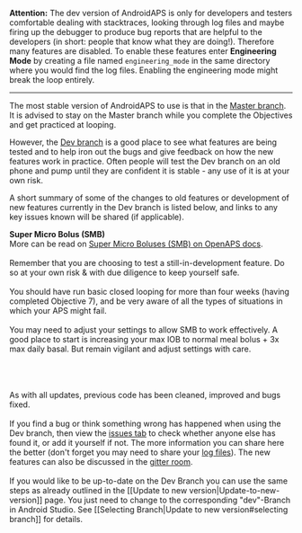 **Attention:** The dev version of AndroidAPS is only for developers and testers comfortable dealing with stacktraces, looking through log files and maybe firing up the debugger to produce bug reports that are helpful to the developers (in short: people that know what they are doing!). Therefore many features are disabled. To enable these features enter **Engineering Mode** by creating a file named `engineering_mode` in the same directory where you would find the log files. Enabling the engineering mode might break the loop entirely.

***

The most stable version of AndroidAPS to use is that in the [Master branch](https://github.com/MilosKozak/AndroidAPS/tree/master).  It is advised to stay on the Master branch while you complete the Objectives and get practiced at looping.

However, the [Dev branch](https://github.com/MilosKozak/AndroidAPS/tree/dev) is a good place to see what features are being tested and to help iron out the bugs and give feedback on how the new features work in practice.  Often people will test the Dev branch on an old phone and pump until they are confident it is stable - any use of it is at your own risk.  

A short summary of some of the changes to old features or development of new features currently in the Dev branch is listed below, and links to any key issues known will be shared (if applicable).

**Super Micro Bolus (SMB)**<br>
More can be read on [Super Micro Boluses (SMB) on OpenAPS docs](https://openaps.readthedocs.io/en/latest/docs/Customize-Iterate/oref1.html#understanding-smb).<br><br>
Remember that you are choosing to test a still-in-development feature. Do so at your own risk & with due diligence to keep yourself safe.<br><br>
You should have run basic closed looping for more than four weeks (having completed Objective 7), and be very aware of all the types of situations in which your APS might fail.<br><br>
You may need to adjust your settings to allow SMB to work effectively.  A good place to start is increasing your max IOB to normal meal bolus + 3x max daily basal.  But remain vigilant and adjust settings with care.

<br><br><br>
As with all updates, previous code has been cleaned, improved and bugs fixed.
<br><br>
If you find a bug or think something wrong has happened when using the Dev branch, then view the [issues tab](https://github.com/MilosKozak/AndroidAPS/issues) to check whether anyone else has found it, or add it yourself if not.  The more information you can share here the better (don't forget you may need to share your [log files](https://github.com/MilosKozak/AndroidAPS/wiki/Accessing-logfiles)).  The new features can also be discussed in the [gitter room](https://gitter.im/MilosKozak/AndroidAPS).
<br><br>
If you would like to be up-to-date on the Dev Branch you can use the same steps as already outlined in the [[Update to new version|Update-to-new-version]] page. You just need to change to the corresponding "dev"-Branch in Android Studio. See [[Selecting Branch|Update to new version#selecting branch]] for details.